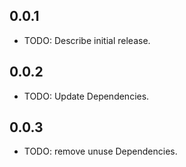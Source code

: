 ## 0.0.1

* TODO: Describe initial release.

## 0.0.2

* TODO: Update Dependencies.

## 0.0.3

* TODO: remove unuse Dependencies.